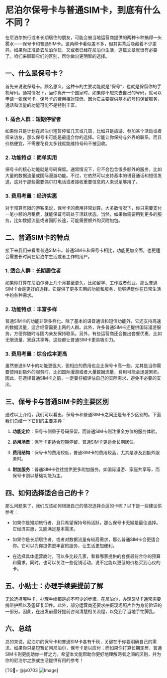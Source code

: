 # 尼泊尔保号卡与普通SIM卡，到底有什么不同？

在尼泊尔旅行或者长期居住的朋友，可能会被当地运营商提供的两种卡种搞得一头雾水——保号卡和普通SIM卡。这两种卡看似差不多，但其实背后隐藏着不少差异。如果你正准备去尼泊尔玩，又或者已经在尼泊尔生活，这篇文章就很有必要了。咱们来聊聊它们的区别，帮你做出更明智的选择。

## 一、什么是保号卡？

首先来说说保号卡。顾名思义，这种卡的主要功能就是“保号”，也就是保留你的手机号码。通常情况下，当你离开一个国家时，如果你不想失去自己的号码，就可以申请一张保号卡。保号卡的费用相对较低，因为它主要提供基本的号码保留服务，通话和流量的功能可能不是特别丰富。

### 1. 适合人群：短期停留者

如果你只是计划在尼泊尔短暂停留几天或几周，比如只是旅游、参加某个活动或者探亲访友，那么保号卡可能是最适合你的选择。它能让你保持与外界的联系，而且价格便宜，不需要花费太多钱就能维持号码不被回收。

### 2. 功能特点：简单实用

保号卡的核心功能就是号码保留。通常情况下，它不会包含很多额外的服务，比如大量的数据流量或国际漫游功能。不过，它依然可以支持基本的语音通话和短信发送，这对于那些需要偶尔打电话或者接收重要信息的人来说足够用了。

### 3. 费用考量：经济实惠

对于预算有限的游客来说，保号卡的费用非常划算。大多数情况下，你只需要支付一笔小额的月租费，就能保证号码处于活跃状态。当然，如果你需要用到更多的服务，比如数据流量或者国际长途，可能需要额外购买附加包。

## 二、普通SIM卡的特点

接下来我们来看看普通SIM卡。普通SIM卡和保号卡相比，功能更加全面，也更适合需要长时间在尼泊尔生活或者工作的用户。

### 1. 适合人群：长期居住者

如果你打算在尼泊尔待上几个月甚至更久，比如留学、工作或者创业，那么普通SIM卡会是更好的选择。它提供了更多实用的功能和服务，能够满足你在日常生活中的各种需求。

### 2. 功能特点：丰富多样

普通SIM卡的功能非常多样化。除了基本的语音通话和短信功能外，它还支持高速的数据流量，适合经常需要上网的人群。此外，许多普通SIM卡还提供国际漫游服务，方便你随时与国内亲友保持联系。另外，有些运营商还会推出套餐优惠，比如无限流量、家庭共享等，这些都让普通SIM卡更具吸引力。

### 3. 费用考量：综合成本更高

虽然普通SIM卡的功能更强大，但相应的费用也会比保号卡高一些。尤其是当你需要使用到额外的服务时，比如国际漫游或者大量数据流量，费用可能会迅速累积。因此，在选择普通SIM卡之前，一定要仔细评估自己的实际需求，避免不必要的支出。

## 三、保号卡与普通SIM卡的主要区别

通过以上介绍，我们可以看出，保号卡和普通SIM卡之间还是有不少区别的。下面我们总结一下它们的主要差异：

1. **功能定位**：保号卡侧重于号码保留，而普通SIM卡则注重全方位的服务体验。
   
2. **适用场景**：保号卡更适合短期停留，普通SIM卡更适合长期居住。

3. **费用结构**：保号卡的费用较低，普通SIM卡的费用较高，尤其是涉及到额外服务时。

4. **附加服务**：普通SIM卡往往提供更多附加服务，如国际漫游、家庭共享等，而保号卡则以基础功能为主。

## 四、如何选择适合自己的卡？

那么问题来了，我们应该如何根据自己的情况选择合适的卡呢？以下是一些建议供参考：

- 如果你是短期旅行者，且只希望保持号码活跃，那么保号卡无疑是最佳选择。它经济实惠，又能满足基本需求。
  
- 如果你是长期居住者，或者对数据流量有较高需求，那么普通SIM卡会更适合你。它可以为你提供更丰富的服务，让生活更加便利。

- 在选择具体运营商时，可以多比较几家，看看哪家提供的套餐最符合你的预算和需求。同时，也可以关注一些促销活动，说不定能以更低的价格买到心仪的卡。

## 五、小贴士：办理手续要提前了解

无论选择哪种卡，办理手续都是必不可少的步骤。在尼泊尔，办理SIM卡通常需要携带护照以及签证复印件。此外，部分运营商还要求拍摄现场照片作为身份验证的一部分。因此，在出发前最好提前咨询清楚相关流程，以免到了当地手忙脚乱。

## 六、总结

总的来说，尼泊尔的保号卡和普通SIM卡各有千秋，关键在于你要明确自己的需求。如果你只是短暂访问尼泊尔，保号卡足以应付；而如果你打算长期定居，普通SIM卡则更能助你一臂之力。希望本文能帮助你更好地理解两者之间的区别，并为你的尼泊尔之旅或生活提供有用的参考！

[TG💪+ @jx0703 ![Image](https://github.com/user-attachments/assets/dbca1d08-cadb-493c-b0ec-ad6f7a83f270)]